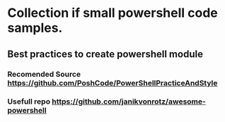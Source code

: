 # Collection if small powershell code samples.

## Best practices to create powershell module

### Recomended Source https://github.com/PoshCode/PowerShellPracticeAndStyle
### Usefull repo https://github.com/janikvonrotz/awesome-powershell
